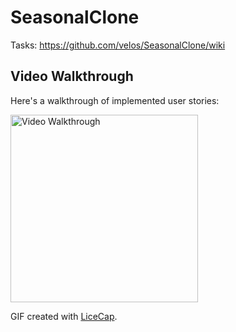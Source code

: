 # SeasonalClone

Tasks: https://github.com/velos/SeasonalClone/wiki

## Video Walkthrough

Here's a walkthrough of implemented user stories:

<img src='https://user-images.githubusercontent.com/17666583/41214839-3680d4b6-6d02-11e8-8e92-606492f668c4.gif' title='Video Walkthrough' width='300' alt='Video Walkthrough' />

GIF created with [LiceCap](http://www.cockos.com/licecap/).
